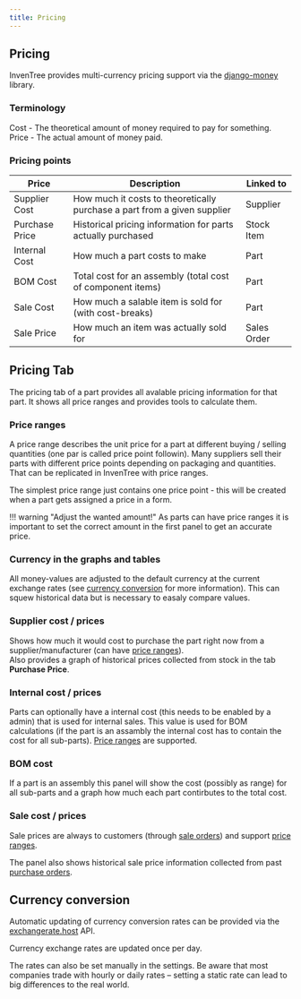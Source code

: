```yaml
---
title: Pricing
---
```


## Pricing

InvenTree provides multi-currency pricing support via the [django-money](https://django-money.readthedocs.io/en/latest/) library.

### Terminology

Cost - The theoretical amount of money required to pay for something.  
Price - The actual amount of money paid.  

### Pricing points

| Price | Description | Linked to |
| --- | --- | ---| 
| Supplier Cost | How much it costs to theoretically purchase a part from a given supplier | Supplier |
| Purchase Price | Historical pricing information for parts actually purchased | Stock Item |
| Internal Cost | How much a part costs to make | Part |
| BOM Cost | Total cost for an assembly (total cost of component items) | Part |
| Sale Cost | How much a salable item is sold for (with cost-breaks) | Part |
| Sale Price | How much an item was actually sold for | Sales Order |

## Pricing Tab

The pricing tab of a part provides all avalable pricing information for that part. It shows all price ranges and provides tools to calculate them.

### Price ranges

A price range describes the unit price for a part at different buying / selling quantities (one par is called price point followin). Many suppliers sell their parts with different price points depending on packaging and quantities. That can be replicated in InvenTree with price ranges.

The simplest price range just contains one price point - this will be created when a part gets assigned a price in a form.

!!! warning "Adjust the wanted amount!"
    As parts can have price ranges it is important to set the correct amount in the first panel to get an accurate price.

### Currency in the graphs and tables

All money-values are adjusted to the default currency at the current exchange rates (see [currency conversion](#/#currency-conversion) for more information). This can squew historical data but is necessary to easaly compare values.

### Supplier cost / prices

Shows how much it would cost to purchase the part right now from a supplier/manufacturer (can have [price ranges](#price-ranges)).  
Also provides a graph of historical prices collected from stock in the tab **Purchase Price**.

### Internal cost / prices

Parts can optionally have a internal cost (this needs to be enabled by a admin) that is used for internal sales. This value is used for BOM calculations (if the part is an assambly the internal cost has to contain the cost for all sub-parts). [Price ranges](#price-ranges) are supported.

### BOM cost

If a part is an assembly this panel will show the cost (possibly as range) for all sub-parts and a graph how much each part contirbutes to the total cost.

### Sale cost / prices

Sale prices are always to customers (through [sale orders](../companies/so.md)) and support [price ranges](#price-ranges).

The panel also shows historical sale price information collected from past [purchase orders](../companies/po.md).

## Currency conversion

Automatic updating of currency conversion rates can be provided via the [exchangerate.host](https://exchangerate.host/#/) API.

Currency exchange rates are updated once per day.

The rates can also be set manually in the settings. Be aware that most companies trade with hourly or daily rates – setting a static rate can lead to big differences to the real world.
